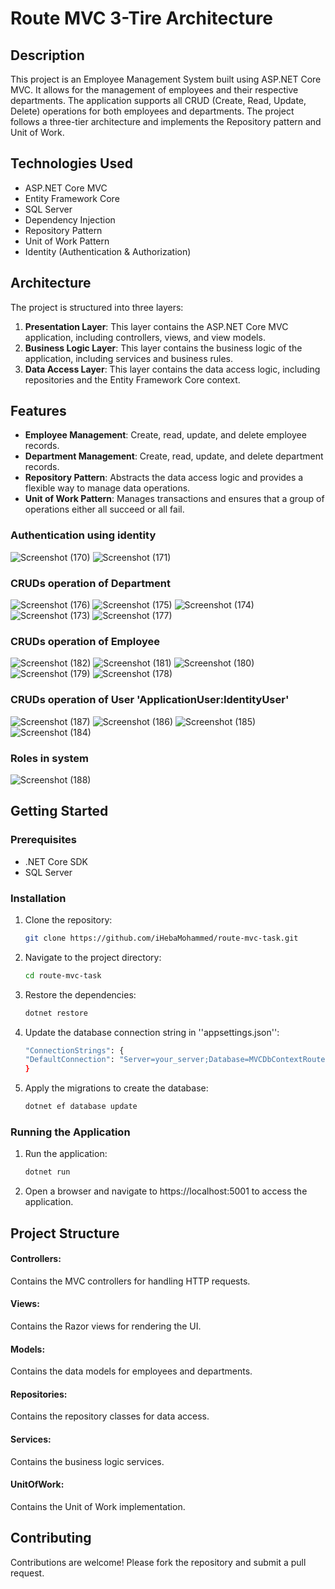 # Route MVC 3-Tire Architecture

## Description
This project is an Employee Management System built using ASP.NET Core MVC. It allows for the management of employees and their respective departments. The application supports all CRUD (Create, Read, Update, Delete) operations for both employees and departments. The project follows a three-tier architecture and implements the Repository pattern and Unit of Work.

## Technologies Used
- ASP.NET Core MVC
- Entity Framework Core
- SQL Server
- Dependency Injection
- Repository Pattern
- Unit of Work Pattern
- Identity (Authentication & Authorization)

## Architecture
The project is structured into three layers:
1. **Presentation Layer**: This layer contains the ASP.NET Core MVC application, including controllers, views, and view models.
2. **Business Logic Layer**: This layer contains the business logic of the application, including services and business rules.
3. **Data Access Layer**: This layer contains the data access logic, including repositories and the Entity Framework Core context.

## Features
- **Employee Management**: Create, read, update, and delete employee records.
- **Department Management**: Create, read, update, and delete department records.
- **Repository Pattern**: Abstracts the data access logic and provides a flexible way to manage data operations.
- **Unit of Work Pattern**: Manages transactions and ensures that a group of operations either all succeed or all fail.


### Authentication using identity
![Screenshot (170)](https://github.com/user-attachments/assets/41de55f4-7099-45b8-9860-f40f7048bb83)
![Screenshot (171)](https://github.com/user-attachments/assets/1fac1e09-9fee-40b7-aec4-836c3a04c86d)

### CRUDs operation of Department
![Screenshot (176)](https://github.com/user-attachments/assets/49c0bc6e-77a0-4dd3-a10e-f7b1390653ba)
![Screenshot (175)](https://github.com/user-attachments/assets/6f5ee193-8451-4ce4-aceb-b241e693ab19)
![Screenshot (174)](https://github.com/user-attachments/assets/2cdeda12-8ceb-47de-a517-7254b8807735)
![Screenshot (173)](https://github.com/user-attachments/assets/b98d4cae-48cd-428f-aa79-b20081e5e60a)
![Screenshot (177)](https://github.com/user-attachments/assets/aad614f7-3755-44f2-be82-7d63c7ed274d)

### CRUDs operation of Employee
![Screenshot (182)](https://github.com/user-attachments/assets/2ad29518-1861-4a2f-a68a-61a0d76482ae)
![Screenshot (181)](https://github.com/user-attachments/assets/9b739ea7-8d66-4663-be9e-deaefe2c2ee4)
![Screenshot (180)](https://github.com/user-attachments/assets/0d87ef48-1fdc-4670-92a4-ec4fa6a4aa92)
![Screenshot (179)](https://github.com/user-attachments/assets/24885dc8-1146-4ec5-a286-f968d5f991f0)
![Screenshot (178)](https://github.com/user-attachments/assets/47545d74-ef56-48f9-93e8-7244a1fddee0)

### CRUDs operation of User 'ApplicationUser:IdentityUser'
![Screenshot (187)](https://github.com/user-attachments/assets/a4bc4b45-face-4563-8a50-7b056c7f25e7)
![Screenshot (186)](https://github.com/user-attachments/assets/e565fbb4-d4e2-4b85-915b-d69ba431d918)
![Screenshot (185)](https://github.com/user-attachments/assets/5475a193-05eb-4852-8c6d-350699aafff8)
![Screenshot (184)](https://github.com/user-attachments/assets/749d0bf2-dc68-49c8-b54d-fb5b24f148cf)

### Roles in system
![Screenshot (188)](https://github.com/user-attachments/assets/22bbe5d3-5747-43e7-ad7a-0d3b01368d4d)

## Getting Started
### Prerequisites
- .NET Core SDK
- SQL Server

### Installation
1. Clone the repository:
   ```bash
   git clone https://github.com/iHebaMohammed/route-mvc-task.git
2. Navigate to the project directory:
      ```bash
   cd route-mvc-task
3. Restore the dependencies:
      ```bash
   dotnet restore
4. Update the database connection string in ''appsettings.json'':
      ```bash
   "ConnectionStrings": {
   "DefaultConnection": "Server=your_server;Database=MVCDbContextRoute;Trusted_Connection=True;"
   }
5. Apply the migrations to create the database:
     ```bash
     dotnet ef database update
### Running the Application
1. Run the application:
   ```bash
   dotnet run
2. Open a browser and navigate to https://localhost:5001 to access the application.

## Project Structure
#### Controllers:
Contains the MVC controllers for handling HTTP requests.
#### Views:
Contains the Razor views for rendering the UI.
#### Models: 
Contains the data models for employees and departments.
#### Repositories:
Contains the repository classes for data access.
#### Services: 
Contains the business logic services.
#### UnitOfWork: 
Contains the Unit of Work implementation.
## Contributing
Contributions are welcome! Please fork the repository and submit a pull request.
